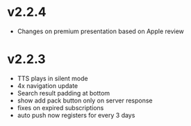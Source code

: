 # v2.2.4

- Changes on premium presentation based on Apple review

# v2.2.3

- TTS plays in silent mode
- 4x navigation update
- Search result padding at bottom
- show add pack button only on server response
- fixes on expired subscriptions
- auto push now registers for every 3 days
